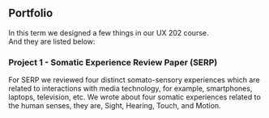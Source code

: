 ## Portfolio

In this term we designed a few things in our UX 202 course. </br>
And they are listed below: </br>

### Project 1 - Somatic Experience Review Paper (SERP)
For SERP we reviewed four distinct somato-sensory experiences which are related to interactions with media technology, for example, smartphones, laptops, television, etc. 
We wrote about four somatic experiences related to the human senses, they are, Sight, Hearing, Touch, and Motion. </br>
